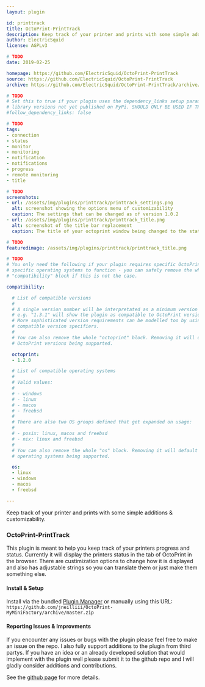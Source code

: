 ```yaml
---
layout: plugin

id: printtrack
title: OctoPrint-PrintTrack
description: Keep track of your printer and prints with some simple additions & customizability.
author: ElectricSquid
license: AGPLv3

# TODO
date: 2019-02-25

homepage: https://github.com/ElectricSquid/OctoPrint-PrintTrack
source: https://github.com/ElectricSquid/OctoPrint-PrintTrack
archive: https://github.com/ElectricSquid/OctoPrint-PrintTrack/archive/master.zip

# TODO
# Set this to true if your plugin uses the dependency_links setup parameter to include
# library versions not yet published on PyPi. SHOULD ONLY BE USED IF THERE IS NO OTHER OPTION!
#follow_dependency_links: false

# TODO
tags:
- connection
- status
- monitor
- monitoring
- notification
- notifications
- progress
- remote monitoring
- title

# TODO
screenshots:
- url: /assets/img/plugins/printtrack/printtrack_settings.png
  alt: screenshot showing the options menu of customizability
  caption: The settings that can be changed as of version 1.0.2
- url: /assets/img/plugins/printtrack/printtrack_title.png
  alt: screenshot of the title bar replacement
  caption: The title of your octoprint window being changed to the status of the printer

# TODO
featuredimage: /assets/img/plugins/printtrack/printtrack_title.png

# TODO
# You only need the following if your plugin requires specific OctoPrint versions or
# specific operating systems to function - you can safely remove the whole
# "compatibility" block if this is not the case.

compatibility:

  # List of compatible versions
  #
  # A single version number will be interpretated as a minimum version requirement,
  # e.g. "1.3.1" will show the plugin as compatible to OctoPrint versions 1.3.1 and up.
  # More sophisticated version requirements can be modelled too by using PEP440
  # compatible version specifiers.
  #
  # You can also remove the whole "octoprint" block. Removing it will default to all
  # OctoPrint versions being supported.

  octoprint:
  - 1.2.0

  # List of compatible operating systems
  #
  # Valid values:
  #
  # - windows
  # - linux
  # - macos
  # - freebsd
  #
  # There are also two OS groups defined that get expanded on usage:
  #
  # - posix: linux, macos and freebsd
  # - nix: linux and freebsd
  #
  # You can also remove the whole "os" block. Removing it will default to all
  # operating systems being supported.

  os:
  - linux
  - windows
  - macos
  - freebsd

---
```


Keep track of your printer and prints with some simple additions & customizability.

### OctoPrint-PrintTrack
This plugin is meant to help you keep track of your printers progress and status. Currently it will display the printers status in the tab of OctoPrint in the browser. There are custimization options to change how it is displayed and also has adjustable strings so you can translate them or just make them something else.  

#### Install & Setup
Install via the bundled [Plugin Manager](https://github.com/foosel/OctoPrint/wiki/Plugin:-Plugin-Manager) or manually using this URL:  
```https://github.com/jneilliii/OctoPrint-MyMiniFactory/archive/master.zip```

#### Reporting Issues & Improvments
If you encounter any issues or bugs with the plugin please feel free to make an issue on the repo. I also fully support additions to the plugin from third partys. If you have an idea or an already developed solution that would implement with the plugin well please submit it to the github repo and I will gladly consider additions and contributions.

See the [github page](https://github.com/ElectricSquid/OctoPrint-PrintTrack) for more details.